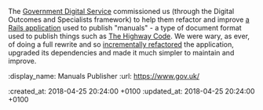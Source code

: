 The [Government Digital Service](https://www.gov.uk) commissioned us (through the Digital Outcomes and Specialists framework) to help them refactor and improve [a Rails application](https://github.com/alphagov/manuals-publisher/) used to publish "manuals" - a type of document format used to publish things such as [The Highway Code](https://www.gov.uk/browse/driving/highway-code-road-safety). We were wary, as ever, of doing a full rewrite and so [incrementally refactored](https://github.com/alphagov/manuals-publisher/graphs/contributors?from=2017-01-05&to=2017-06-18&type=c) the application, upgraded its dependencies and made it much simpler to maintain and improve.

:display_name: Manuals Publisher
:url: https://www.gov.uk/

:created_at: 2018-04-25 20:24:00 +0100
:updated_at: 2018-04-25 20:24:00 +0100
